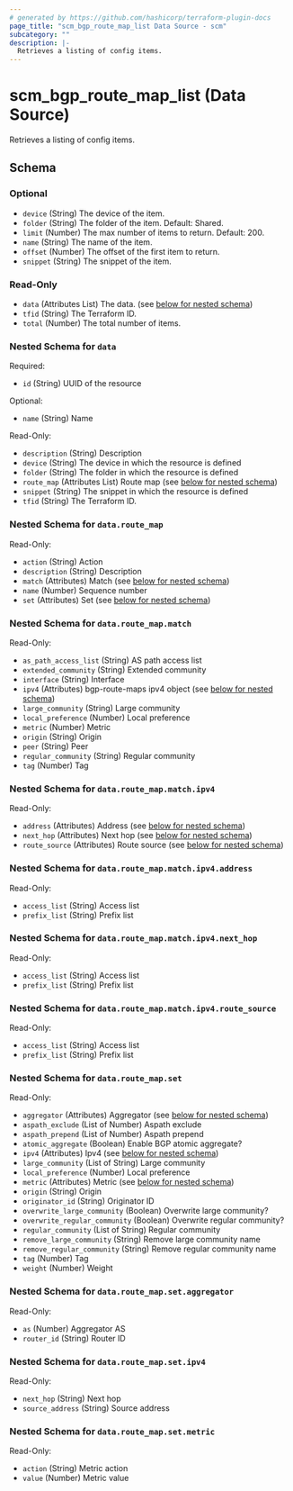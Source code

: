 ```yaml
---
# generated by https://github.com/hashicorp/terraform-plugin-docs
page_title: "scm_bgp_route_map_list Data Source - scm"
subcategory: ""
description: |-
  Retrieves a listing of config items.
---
```


# scm_bgp_route_map_list (Data Source)

Retrieves a listing of config items.



<!-- schema generated by tfplugindocs -->
## Schema

### Optional

- `device` (String) The device of the item.
- `folder` (String) The folder of the item. Default: Shared.
- `limit` (Number) The max number of items to return. Default: 200.
- `name` (String) The name of the item.
- `offset` (Number) The offset of the first item to return.
- `snippet` (String) The snippet of the item.

### Read-Only

- `data` (Attributes List) The data. (see [below for nested schema](#nestedatt--data))
- `tfid` (String) The Terraform ID.
- `total` (Number) The total number of items.

<a id="nestedatt--data"></a>
### Nested Schema for `data`

Required:

- `id` (String) UUID of the resource

Optional:

- `name` (String) Name

Read-Only:

- `description` (String) Description
- `device` (String) The device in which the resource is defined
- `folder` (String) The folder in which the resource is defined
- `route_map` (Attributes List) Route map (see [below for nested schema](#nestedatt--data--route_map))
- `snippet` (String) The snippet in which the resource is defined
- `tfid` (String) The Terraform ID.

<a id="nestedatt--data--route_map"></a>
### Nested Schema for `data.route_map`

Read-Only:

- `action` (String) Action
- `description` (String) Description
- `match` (Attributes) Match (see [below for nested schema](#nestedatt--data--route_map--match))
- `name` (Number) Sequence number
- `set` (Attributes) Set (see [below for nested schema](#nestedatt--data--route_map--set))

<a id="nestedatt--data--route_map--match"></a>
### Nested Schema for `data.route_map.match`

Read-Only:

- `as_path_access_list` (String) AS path access list
- `extended_community` (String) Extended community
- `interface` (String) Interface
- `ipv4` (Attributes) bgp-route-maps ipv4 object (see [below for nested schema](#nestedatt--data--route_map--match--ipv4))
- `large_community` (String) Large community
- `local_preference` (Number) Local preference
- `metric` (Number) Metric
- `origin` (String) Origin
- `peer` (String) Peer
- `regular_community` (String) Regular community
- `tag` (Number) Tag

<a id="nestedatt--data--route_map--match--ipv4"></a>
### Nested Schema for `data.route_map.match.ipv4`

Read-Only:

- `address` (Attributes) Address (see [below for nested schema](#nestedatt--data--route_map--match--ipv4--address))
- `next_hop` (Attributes) Next hop (see [below for nested schema](#nestedatt--data--route_map--match--ipv4--next_hop))
- `route_source` (Attributes) Route source (see [below for nested schema](#nestedatt--data--route_map--match--ipv4--route_source))

<a id="nestedatt--data--route_map--match--ipv4--address"></a>
### Nested Schema for `data.route_map.match.ipv4.address`

Read-Only:

- `access_list` (String) Access list
- `prefix_list` (String) Prefix list


<a id="nestedatt--data--route_map--match--ipv4--next_hop"></a>
### Nested Schema for `data.route_map.match.ipv4.next_hop`

Read-Only:

- `access_list` (String) Access list
- `prefix_list` (String) Prefix list


<a id="nestedatt--data--route_map--match--ipv4--route_source"></a>
### Nested Schema for `data.route_map.match.ipv4.route_source`

Read-Only:

- `access_list` (String) Access list
- `prefix_list` (String) Prefix list




<a id="nestedatt--data--route_map--set"></a>
### Nested Schema for `data.route_map.set`

Read-Only:

- `aggregator` (Attributes) Aggregator (see [below for nested schema](#nestedatt--data--route_map--set--aggregator))
- `aspath_exclude` (List of Number) Aspath exclude
- `aspath_prepend` (List of Number) Aspath prepend
- `atomic_aggregate` (Boolean) Enable BGP atomic aggregate?
- `ipv4` (Attributes) Ipv4 (see [below for nested schema](#nestedatt--data--route_map--set--ipv4))
- `large_community` (List of String) Large community
- `local_preference` (Number) Local preference
- `metric` (Attributes) Metric (see [below for nested schema](#nestedatt--data--route_map--set--metric))
- `origin` (String) Origin
- `originator_id` (String) Originator ID
- `overwrite_large_community` (Boolean) Overwrite large community?
- `overwrite_regular_community` (Boolean) Overwrite regular community?
- `regular_community` (List of String) Regular community
- `remove_large_community` (String) Remove large community name
- `remove_regular_community` (String) Remove regular community name
- `tag` (Number) Tag
- `weight` (Number) Weight

<a id="nestedatt--data--route_map--set--aggregator"></a>
### Nested Schema for `data.route_map.set.aggregator`

Read-Only:

- `as` (Number) Aggregator AS
- `router_id` (String) Router ID


<a id="nestedatt--data--route_map--set--ipv4"></a>
### Nested Schema for `data.route_map.set.ipv4`

Read-Only:

- `next_hop` (String) Next hop
- `source_address` (String) Source address


<a id="nestedatt--data--route_map--set--metric"></a>
### Nested Schema for `data.route_map.set.metric`

Read-Only:

- `action` (String) Metric action
- `value` (Number) Metric value
